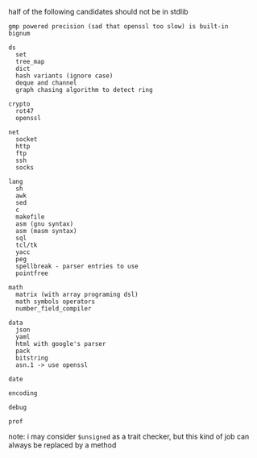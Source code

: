 half of the following candidates should not be in stdlib

    gmp powered precision (sad that openssl too slow) is built-in
    bignum

    ds
      set
      tree_map
      dict
      hash variants (ignore case)
      deque and channel
      graph chasing algorithm to detect ring

    crypto
      rot47
      openssl

    net
      socket
      http
      ftp
      ssh
      socks

    lang
      sh
      awk
      sed
      c
      makefile
      asm (gnu syntax)
      asm (masm syntax)
      sql
      tcl/tk
      yacc
      peg
      spellbreak - parser entries to use
      pointfree

    math
      matrix (with array programing dsl)
      math symbols operators
      number_field_compiler

    data
      json
      yaml
      html with google's parser
      pack
      bitstring
      asn.1 -> use openssl

    date

    encoding

    debug

    prof

note: i may consider `$unsigned` as a trait checker, but this kind of job can always be replaced by a method
